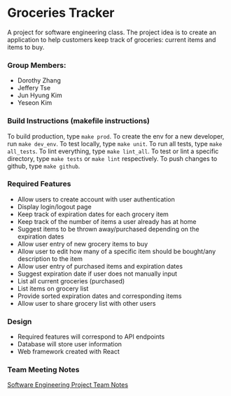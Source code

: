 # Groceries Tracker
A project for software engineering class. The project idea is to create 
an application to help customers keep track of groceries: current items and items to buy.

### Group Members: 
- Dorothy Zhang
- Jeffery Tse
- Jun Hyung Kim
- Yeseon Kim

### Build Instructions (makefile instructions)
To build production, type `make prod`.
To create the env for a new developer, run `make dev_env`.
To test locally, type `make unit`.
To run all tests, type `make all_tests`.
To lint everything, type `make lint_all`.
To test or lint a specific directory, type `make tests` or `make lint` 
respectively.
To push changes to github, type `make github`.

### Required Features
- Allow users to create account with user authentication
- Display login/logout page
- Keep track of expiration dates for each grocery item
- Keep track of the number of items a user already has at home
- Suggest items to be thrown away/purchased depending on the expiration dates
- Allow user entry of new grocery items to buy
- Allow user to edit how many of a specific item should be bought/any description to the item 
- Allow user entry of purchased items and expiration dates
- Suggest expiration date if user does not manually input
- List all current groceries (purchased)
- List items on grocery list
- Provide sorted expiration dates and corresponding items
- Allow user to share grocery list with other users

### Design
- Required features will correspond to API endpoints
- Database will store user information 
- Web framework created with React

### Team Meeting Notes
[Software Engineering Project Team Notes](https://docs.google.com/document/d/11KMQVGyT2PAPuXw1jjtB6jfMHi0jvwKVs2K-rYYlDuw/edit?usp=sharing)
